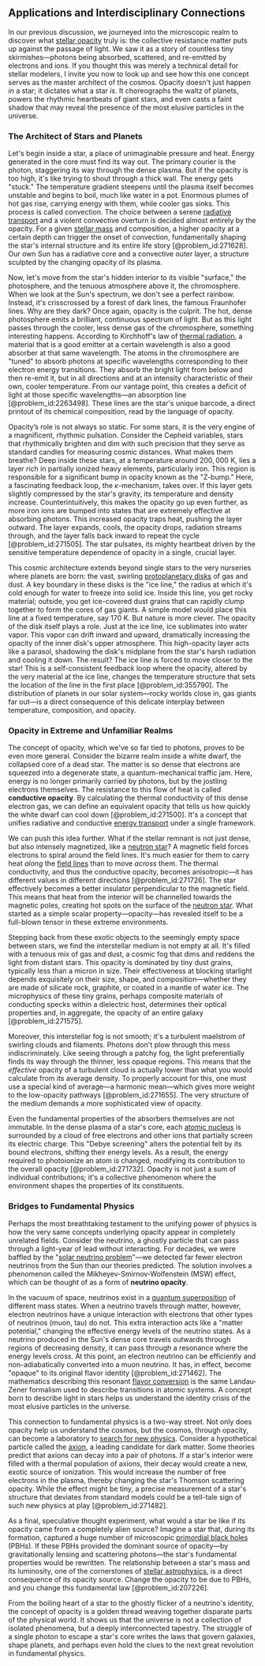 ## Applications and Interdisciplinary Connections

In our previous discussion, we journeyed into the microscopic realm to discover what [stellar opacity](@article_id:158046) truly is: the collective resistance matter puts up against the passage of light. We saw it as a story of countless tiny skirmishes—photons being absorbed, scattered, and re-emitted by electrons and ions. If you thought this was merely a technical detail for stellar modelers, I invite you now to look up and see how this one concept serves as the master architect of the cosmos. Opacity doesn't just happen *in* a star; it dictates what a star *is*. It choreographs the waltz of planets, powers the rhythmic heartbeats of giant stars, and even casts a faint shadow that may reveal the presence of the most elusive particles in the universe.

### The Architect of Stars and Planets

Let's begin inside a star, a place of unimaginable pressure and heat. Energy generated in the core must find its way out. The primary courier is the photon, staggering its way through the dense plasma. But if the opacity is too high, it's like trying to shout through a thick wall. The energy gets "stuck." The temperature gradient steepens until the plasma itself becomes unstable and begins to boil, much like water in a pot. Enormous plumes of hot gas rise, carrying energy with them, while cooler gas sinks. This process is called convection. The choice between a serene [radiative transport](@article_id:151201) and a violent convective overturn is decided almost entirely by the opacity. For a given [stellar mass](@article_id:157154) and composition, a higher opacity at a certain depth can trigger the onset of convection, fundamentally shaping the star's internal structure and its entire life story [@problem_id:271628]. Our own Sun has a radiative core and a convective outer layer, a structure sculpted by the changing opacity of its plasma.

Now, let's move from the star's hidden interior to its visible "surface," the photosphere, and the tenuous atmosphere above it, the chromosphere. When we look at the Sun's spectrum, we don't see a perfect rainbow. Instead, it's crisscrossed by a forest of dark lines, the famous Fraunhofer lines. Why are they dark? Once again, opacity is the culprit. The hot, dense photosphere emits a brilliant, continuous spectrum of light. But as this light passes through the cooler, less dense gas of the chromosphere, something interesting happens. According to Kirchhoff's law of [thermal radiation](@article_id:144608), a material that is a good emitter at a certain wavelength is also a good absorber at that same wavelength. The atoms in the chromosphere are "tuned" to absorb photons at specific wavelengths corresponding to their electron energy transitions. They absorb the bright light from below and then re-emit it, but in all directions and at an intensity characteristic of their own, cooler temperature. From our vantage point, this creates a deficit of light at those specific wavelengths—an absorption line [@problem_id:2263498]. These lines are the star's unique barcode, a direct printout of its chemical composition, read by the language of opacity.

Opacity’s role is not always so static. For some stars, it is the very engine of a magnificent, rhythmic pulsation. Consider the Cepheid variables, stars that rhythmically brighten and dim with such precision that they serve as standard candles for measuring cosmic distances. What makes them breathe? Deep inside these stars, at a temperature around $200,000$ K, lies a layer rich in partially ionized heavy elements, particularly iron. This region is responsible for a significant bump in opacity known as the "Z-bump." Here, a fascinating feedback loop, the $\kappa$-mechanism, takes over. If this layer gets slightly compressed by the star's gravity, its temperature and density increase. Counterintuitively, this makes the opacity go up even further, as more iron ions are bumped into states that are extremely effective at absorbing photons. This increased opacity traps heat, pushing the layer outward. The layer expands, cools, the opacity drops, radiation streams through, and the layer falls back inward to repeat the cycle [@problem_id:271505]. The star pulsates, its mighty heartbeat driven by the sensitive temperature dependence of opacity in a single, crucial layer.

This cosmic architecture extends beyond single stars to the very nurseries where planets are born: the vast, swirling [protoplanetary disks](@article_id:157477) of gas and dust. A key boundary in these disks is the "ice line," the radius at which it's cold enough for water to freeze into solid ice. Inside this line, you get rocky material; outside, you get ice-covered dust grains that can rapidly clump together to form the cores of gas giants. A simple model would place this line at a fixed temperature, say $170$ K. But nature is more clever. The opacity of the disk itself plays a role. Just at the ice line, ice sublimates into water vapor. This vapor can drift inward and upward, dramatically increasing the opacity of the inner disk's upper atmosphere. This high-opacity layer acts like a parasol, shadowing the disk's midplane from the star's harsh radiation and cooling it down. The result? The ice line is forced to move closer to the star! This is a self-consistent feedback loop where the opacity, altered by the very material at the ice line, changes the temperature structure that sets the location of the line in the first place [@problem_id:355790]. The distribution of planets in our solar system—rocky worlds close in, gas giants far out—is a direct consequence of this delicate interplay between temperature, composition, and opacity.

### Opacity in Extreme and Unfamiliar Realms

The concept of opacity, which we've so far tied to photons, proves to be even more general. Consider the bizarre realm inside a white dwarf, the collapsed core of a dead star. The matter is so dense that electrons are squeezed into a degenerate state, a quantum-mechanical traffic jam. Here, energy is no longer primarily carried by photons, but by the jostling electrons themselves. The resistance to this flow of heat is called **conductive opacity**. By calculating the thermal conductivity of this dense electron gas, we can define an equivalent opacity that tells us how quickly the white dwarf can cool down [@problem_id:271500]. It's a concept that unifies radiative and conductive [energy transport](@article_id:182587) under a single framework.

We can push this idea further. What if the stellar remnant is not just dense, but also intensely magnetized, like a [neutron star](@article_id:146765)? A magnetic field forces electrons to spiral around the field lines. It's much easier for them to carry heat *along* the [field lines](@article_id:171732) than to move *across* them. The thermal conductivity, and thus the conductive opacity, becomes anisotropic—it has different values in different directions [@problem_id:271726]. The star effectively becomes a better insulator perpendicular to the magnetic field. This means that heat from the interior will be channelled towards the magnetic poles, creating hot spots on the surface of the [neutron star](@article_id:146765). What started as a simple scalar property—opacity—has revealed itself to be a full-blown tensor in these extreme environments.

Stepping back from these exotic objects to the seemingly empty space between stars, we find the interstellar medium is not empty at all. It's filled with a tenuous mix of gas and dust, a cosmic fog that dims and reddens the light from distant stars. This opacity is dominated by tiny dust grains, typically less than a micron in size. Their effectiveness at blocking starlight depends exquisitely on their size, shape, and composition—whether they are made of silicate rock, graphite, or coated in a mantle of water ice. The microphysics of these tiny grains, perhaps composite materials of conducting specks within a dielectric host, determines their optical properties and, in aggregate, the opacity of an entire galaxy [@problem_id:271575].

Moreover, this interstellar fog is not smooth; it's a turbulent maelstrom of swirling clouds and filaments. Photons don't plow through this mess indiscriminately. Like seeing through a patchy fog, the light preferentially finds its way through the thinner, less opaque regions. This means that the *effective* opacity of a turbulent cloud is actually lower than what you would calculate from its average density. To properly account for this, one must use a special kind of average—a harmonic mean—which gives more weight to the low-opacity pathways [@problem_id:271655]. The very structure of the medium demands a more sophisticated view of opacity.

Even the fundamental properties of the absorbers themselves are not immutable. In the dense plasma of a star's core, each [atomic nucleus](@article_id:167408) is surrounded by a cloud of free electrons and other ions that partially screen its electric charge. This "Debye screening" alters the potential felt by its bound electrons, shifting their energy levels. As a result, the energy required to photoionize an atom is changed, modifying its contribution to the overall opacity [@problem_id:271732]. Opacity is not just a sum of individual contributions; it's a collective phenomenon where the environment shapes the properties of its constituents.

### Bridges to Fundamental Physics

Perhaps the most breathtaking testament to the unifying power of physics is how the very same concepts underlying opacity appear in completely unrelated fields. Consider the neutrino, a ghostly particle that can pass through a light-year of lead without interacting. For decades, we were baffled by the "[solar neutrino problem](@article_id:157524)"—we detected far fewer electron neutrinos from the Sun than our theories predicted. The solution involves a phenomenon called the Mikheyev-Smirnov-Wolfenstein (MSW) effect, which can be thought of as a form of **neutrino opacity**.

In the vacuum of space, neutrinos exist in a [quantum superposition](@article_id:137420) of different mass states. When a neutrino travels through matter, however, electron neutrinos have a unique interaction with electrons that other types of neutrinos (muon, tau) do not. This extra interaction acts like a "matter potential," changing the effective energy levels of the neutrino states. As a neutrino produced in the Sun's dense core travels outwards through regions of decreasing density, it can pass through a resonance where the energy levels cross. At this point, an electron neutrino can be efficiently and non-adiabatically converted into a muon neutrino. It has, in effect, become "opaque" to its original flavor identity [@problem_id:271462]. The mathematics describing this resonant [flavor conversion](@article_id:158458) is the same Landau-Zener formalism used to describe transitions in atomic systems. A concept born to describe light in stars helps us understand the identity crisis of the most elusive particles in the universe.

This connection to fundamental physics is a two-way street. Not only does opacity help us understand the cosmos, but the cosmos, through opacity, can become a laboratory to [search for new physics](@article_id:158642). Consider a hypothetical particle called the [axion](@article_id:156014), a leading candidate for dark matter. Some theories predict that axions can decay into a pair of photons. If a star's interior were filled with a thermal population of axions, their decay would create a new, exotic source of ionization. This would increase the number of free electrons in the plasma, thereby changing the star's Thomson scattering opacity. While the effect might be tiny, a precise measurement of a star's structure that deviates from standard models could be a tell-tale sign of such new physics at play [@problem_id:271482].

As a final, speculative thought experiment, what would a star be like if its opacity came from a completely alien source? Imagine a star that, during its formation, captured a huge number of microscopic [primordial black holes](@article_id:155067) (PBHs). If these PBHs provided the dominant source of opacity—by gravitationally lensing and scattering photons—the star's fundamental properties would be rewritten. The relationship between a star's mass and its luminosity, one of the cornerstones of [stellar astrophysics](@article_id:159735), is a direct consequence of its opacity source. Change the opacity to be due to PBHs, and you change this fundamental law [@problem_id:207226].

From the boiling heart of a star to the ghostly flicker of a neutrino's identity, the concept of opacity is a golden thread weaving together disparate parts of the physical world. It shows us that the universe is not a collection of isolated phenomena, but a deeply interconnected tapestry. The struggle of a single photon to escape a star's core writes the laws that govern galaxies, shape planets, and perhaps even hold the clues to the next great revolution in fundamental physics.